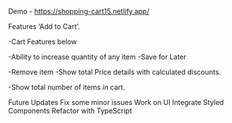 Demo - https://shopping-cart15.netlify.app/

Features
‘Add to Cart’.

-Cart Features below

-Ability to increase quantity of any item
-Save for Later

-Remove item
-Show total Price details with calculated discounts.

-Show total number of items in cart.


Future Updates 
Fix some minor issues
Work on UI
Integrate Styled Components
Refactor with TypeScript
